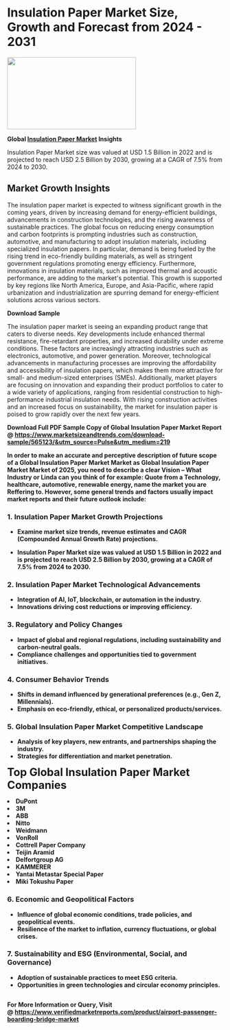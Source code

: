 <H1>Insulation Paper Market Size, Growth and Forecast from 2024 - 2031</H1><img class="aligncenter size-medium wp-image-584254" src="https://thirdeyenews.in/wp-content/uploads/2024/09/Global-Market-Research-300x168.jpeg" alt="" width="300" height="168" /><p><strong>Global&nbsp;<a href="https://www.marketsizeandtrends.com/download-sample/565123/&amp;utm_source=Pulse&amp;utm_medium=219">Insulation Paper Market</a> Insights</strong></p><p>Insulation Paper Market size was valued at USD 1.5 Billion in 2022 and is projected to reach USD 2.5 Billion by 2030, growing at a CAGR of 7.5% from 2024 to 2030.</p><p><h2>Market Growth Insights</h2> <p>The insulation paper market is expected to witness significant growth in the coming years, driven by increasing demand for energy-efficient buildings, advancements in construction technologies, and the rising awareness of sustainable practices. The global focus on reducing energy consumption and carbon footprints is prompting industries such as construction, automotive, and manufacturing to adopt insulation materials, including specialized insulation papers. In particular, demand is being fueled by the rising trend in eco-friendly building materials, as well as stringent government regulations promoting energy efficiency. Furthermore, innovations in insulation materials, such as improved thermal and acoustic performance, are adding to the market's potential. This growth is supported by key regions like North America, Europe, and Asia-Pacific, where rapid urbanization and industrialization are spurring demand for energy-efficient solutions across various sectors.</p> <p><strong>Download Sample</strong></p> <p>The insulation paper market is seeing an expanding product range that caters to diverse needs. Key developments include enhanced thermal resistance, fire-retardant properties, and increased durability under extreme conditions. These factors are increasingly attracting industries such as electronics, automotive, and power generation. Moreover, technological advancements in manufacturing processes are improving the affordability and accessibility of insulation papers, which makes them more attractive for small- and medium-sized enterprises (SMEs). Additionally, market players are focusing on innovation and expanding their product portfolios to cater to a wide variety of applications, ranging from residential construction to high-performance industrial insulation needs. With rising construction activities and an increased focus on sustainability, the market for insulation paper is poised to grow rapidly over the next few years. <p><strong></p><p><span class=""><strong>Download Full PDF Sample Copy of Global Insulation Paper Market Report</strong> @ <a href="https://www.marketsizeandtrends.com/download-sample/565123/&amp;utm_source=Pulse&amp;utm_medium=219" target="_blank">https://www.marketsizeandtrends.com/download-sample/565123/&amp;utm_source=Pulse&amp;utm_medium=219</a></span></p><p>In order to make an accurate and perceptive description of future scope of a Global&nbsp;Insulation Paper Market Market as Global&nbsp;Insulation Paper Market Market of 2025, you need to describe a clear Vision &ndash; What Industry or Linda can you think of for example: Quote from a Technology, healthcare, automotive, renewable energy, name the market you are Reffering to. However, some general trends and factors usually impact market reports and their future outlook include:</p><h3>1.&nbsp;<strong>Insulation Paper Market Growth Projections</strong></h3><ul><li>Examine market size trends, revenue estimates and CAGR (Compounded Annual Growth Rate) projections.</li><li><p>Insulation Paper Market size was valued at USD 1.5 Billion in 2022 and is projected to reach USD 2.5 Billion by 2030, growing at a CAGR of 7.5% from 2024 to 2030.</p></li></ul><h3>2.&nbsp;<strong>Insulation Paper Market Technological Advancements</strong></h3><ul><li>Integration of AI, IoT, blockchain, or automation in the industry.</li><li>Innovations driving cost reductions or improving efficiency.</li></ul><h3>3.&nbsp;<strong>Regulatory and Policy Changes</strong></h3><ul><li>Impact of global and regional regulations, including sustainability and carbon-neutral goals.</li><li>Compliance challenges and opportunities tied to government initiatives.</li></ul><h3>4.&nbsp;<strong>Consumer Behavior Trends</strong></h3><ul><li>Shifts in demand influenced by generational preferences (e.g., Gen Z, Millennials).</li><li>Emphasis on eco-friendly, ethical, or personalized products/services.</li></ul><h3>5.&nbsp;<strong>Global Insulation Paper Market Competitive Landscape</strong></h3><ul><li>Analysis of key players, new entrants, and partnerships shaping the industry.</li><li>Strategies for differentiation and market penetration.</li></ul><p data-pm-slice="1 1 []"><span style="color: inherit; font-family: inherit; font-size: 25px;">Top Global Insulation Paper Market Companies</span></p><div class="" data-test-id=""><p><li>DuPont</li><li> 3M</li><li> ABB</li><li> Nitto</li><li> Weidmann</li><li> VonRoll</li><li> Cottrell Paper Company</li><li> Teijin Aramid</li><li> Delfortgroup AG</li><li> KAMMERER</li><li> Yantai Metastar Special Paper</li><li> Miki Tokushu Paper</li></p></div><h3>6.&nbsp;<strong>Economic and Geopolitical Factors</strong></h3><ul><li>Influence of global economic conditions, trade policies, and geopolitical events.</li><li>Resilience of the market to inflation, currency fluctuations, or global crises.</li></ul><h3>7.&nbsp;<strong>Sustainability and ESG (Environmental, Social, and Governance)</strong></h3><ul><li>Adoption of sustainable practices to meet ESG criteria.</li><li>Opportunities in green technologies and circular economy principles.</li></ul><h2><strong style="font-size: 14px;">For More Information or Query, Visit @&nbsp;</strong><a style="background-color: #ffffff; font-size: 14px;" href="https://www.marketsizeandtrends.com/report/insulation-paper-market/" target="_blank">https://www.verifiedmarketreports.com/product/airport-passenger-boarding-bridge-market</a></h2>
